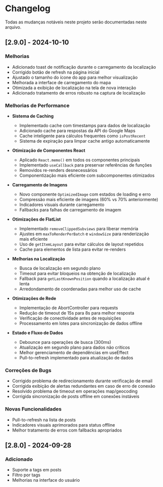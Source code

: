 # Changelog

Todas as mudanças notáveis neste projeto serão documentadas neste arquivo.

## [2.9.0] - 2024-10-10

### Melhorias

- Adicionado toast de notificação durante o carregamento da localização
- Corrigido botão de refresh na página inicial
- Ajustado o tamanho do ícone do app para melhor visualização
- Melhorada a interface de carregamento do mapa
- Otimizada a exibição de localização na tela de nova interação
- Adicionado tratamento de erros robusto na captura de localização

### Melhorias de Performance

- **Sistema de Caching**
  - Implementado cache com timestamps para dados de localização
  - Adicionado cache para respostas da API do Google Maps
  - Cache inteligente para cálculos frequentes como `isPostRecent`
  - Sistema de expiração para limpar cache antigo automaticamente

- **Otimização de Componentes React**
  - Aplicado `React.memo()` em todos os componentes principais
  - Implementado `useCallback` para preservar referências de funções
  - Removidos re-renders desnecessários
  - Componentização mais eficiente com subcomponentes otimizados

- **Carregamento de Imagens**
  - Novo componente `OptimizedImage` com estados de loading e erro
  - Compressão mais eficiente de imagens (60% vs 70% anteriormente)
  - Indicadores visuais durante carregamento
  - Fallbacks para falhas de carregamento de imagem

- **Otimizações de FlatList**
  - Implementado `removeClippedSubviews` para liberar memória
  - Ajustes em `maxToRenderPerBatch` e `windowSize` para renderização mais eficiente
  - Uso de `getItemLayout` para evitar cálculos de layout repetidos
  - Cache para elementos de lista para evitar re-renders

- **Melhorias na Localização**
  - Busca de localização em segundo plano
  - Timeout para evitar bloqueios na obtenção de localização
  - Fallback para `getLastKnownPosition` quando a localização atual é lenta
  - Arredondamento de coordenadas para melhor uso de cache

- **Otimizações de Rede**
  - Implementação de AbortController para requests
  - Redução de timeout de 15s para 8s para melhor resposta
  - Verificação de conectividade antes de requisições
  - Processamento em lotes para sincronização de dados offline

- **Estado e Fluxo de Dados**
  - Debounce para operações de busca (300ms)
  - Atualização em segundo plano para dados não críticos
  - Melhor gerenciamento de dependências em useEffect
  - Pull-to-refresh implementado para atualização de dados

### Correções de Bugs

- Corrigido problema de redirecionamento durante verificação de email
- Corrigida exibição de alertas redundantes em caso de erro de conexão
- Resolvido problema de timeout em operações map/geocoding
- Corrigida sincronização de posts offline em conexões instáveis

### Novas Funcionalidades

- Pull-to-refresh na lista de posts
- Indicadores visuais aprimorados para status offline
- Melhor tratamento de erros com fallbacks apropriados

## [2.8.0] - 2024-09-28

### Adicionado

- Suporte a tags em posts
- Filtro por tags
- Melhorias na interface do usuário 
